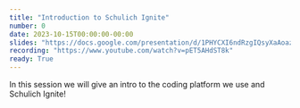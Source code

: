 ```yaml
---
title: "Introduction to Schulich Ignite"
number: 0
date: 2023-10-15T00:00:00-00:00
slides: "https://docs.google.com/presentation/d/1PHYCXI6ndRzgIQsyXaAoazCnQTdauV1Rr-QxPXG2WQY/edit?usp=sharing"
recording: "https://www.youtube.com/watch?v=pET5AHdST8k"
ready: True
---
```


In this session we will give an intro to the coding platform we use and Schulich Ignite!